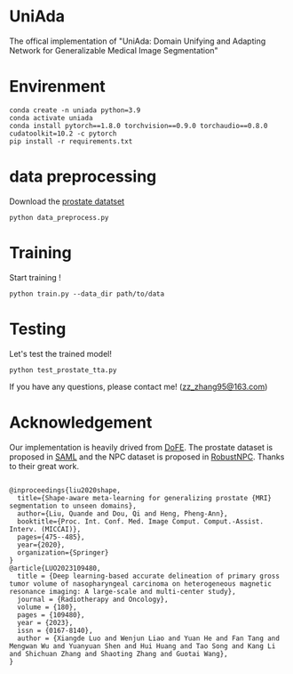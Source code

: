 # UniAda
The offical implementation of "UniAda: Domain Unifying and Adapting Network for Generalizable Medical Image Segmentation"


# Envirenment
```shell
conda create -n uniada python=3.9
conda activate uniada
conda install pytorch==1.8.0 torchvision==0.9.0 torchaudio==0.8.0 cudatoolkit=10.2 -c pytorch
pip install -r requirements.txt
```

# data preprocessing
Download the [prostate datatset](https://liuquande.github.io/SAML/) 
```shell
python data_preprocess.py
```

# Training
Start training !
```shell
python train.py --data_dir path/to/data
```

# Testing
Let's test the trained model!
```shell
python test_prostate_tta.py
```

If you have any questions, please contact me! (zz_zhang95@163.com)

# Acknowledgement
Our implementation is heavily drived from [DoFE](https://github.com/emma-sjwang/Dofe). The prostate dataset is proposed in [SAML](https://arxiv.org/pdf/2007.02035) and the NPC dataset is proposed in [RobustNPC](https://www.sciencedirect.com/science/article/pii/S016781402300018X). Thanks to their great work.
```shell

@inproceedings{liu2020shape,
  title={Shape-aware meta-learning for generalizing prostate {MRI} segmentation to unseen domains},
  author={Liu, Quande and Dou, Qi and Heng, Pheng-Ann},
  booktitle={Proc. Int. Conf. Med. Image Comput. Comput.-Assist. Interv. (MICCAI)},
  pages={475--485},
  year={2020},
  organization={Springer}
}
@article{LUO2023109480,
  title = {Deep learning-based accurate delineation of primary gross tumor volume of nasopharyngeal carcinoma on heterogeneous magnetic resonance imaging: A large-scale and multi-center study},
  journal = {Radiotherapy and Oncology},
  volume = {180},
  pages = {109480},
  year = {2023},
  issn = {0167-8140},
  author = {Xiangde Luo and Wenjun Liao and Yuan He and Fan Tang and Mengwan Wu and Yuanyuan Shen and Hui Huang and Tao Song and Kang Li and Shichuan Zhang and Shaoting Zhang and Guotai Wang},
}
```
